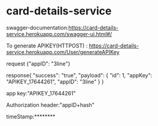 # card-details-service

swagger-documentation:https://card-details-service.herokuapp.com/swagger-ui.html#/

To generate APIKEY(HTTPOST) :  https://card-details-service.herokuapp.com/User/generateAPIKey

request {"appID": "3line"}


response{
    "success": "true",
    "payload": {
        "id": 1,
        "appKey": "APIKEY_17644261",
        "appID": "3line"
    }
}


app key:"APIKEY_17644261"

Authorization header:"appID+hash"

timeStamp:********
